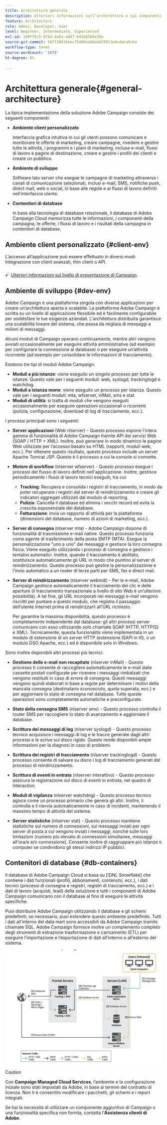 ```yaml
---
title: Architettura generale
description: Ulteriori informazioni sull’architettura e sui componenti di Adobe Campaign. Ulteriori informazioni sulla personalizzazione della console client e dell’ambiente.
feature: Architecture
role: Admin, Developer, User
level: Beginner, Intermediate, Experienced
exl-id: 1d9ff6c5-974d-4a8a-a0d7-641685bbe26e
source-git-commit: 507f30d16eecf5400ee88a4d29913e4cdaca9cba
workflow-type: tm+mt
source-wordcount: '1078'
ht-degree: 6%

---
```


# Architettura generale{#general-architecture}

La tipica implementazione della soluzione Adobe Campaign consiste dei seguenti componenti:

* **Ambiente client personalizzato**

   Interfaccia grafica intuitiva in cui gli utenti possono comunicare e monitorare le offerte di marketing, creare campagne, rivedere e gestire tutte le attività, i programmi e i piani di marketing, incluse e-mail, flussi di lavoro e pagine di destinazione, creare e gestire i profili dei clienti e creare un pubblico.

* **Ambiente di sviluppo**

   Software lato server che esegue le campagne di marketing attraverso i canali di comunicazione selezionati, inclusi e-mail, SMS, notifiche push, direct mail, web o social, in base alle regole e ai flussi di lavoro definiti nell’interfaccia utente.

* **Contenitori di database**

   In base alla tecnologia di database relazionale, il database di Adobe Campaign Cloud memorizza tutte le informazioni, i componenti della campagna, le offerte, i flussi di lavoro e i risultati della campagna in contenitori di database.

## Ambiente client personalizzato {#client-env}

L’accesso all’applicazione può essere effettuato in diversi modi: Integrazione con client avanzati, thin client o API.

![](../assets/do-not-localize/glass.png) [Ulteriori informazioni sul livello di presentazione di Campaign](../start/ac-components.md).

## Ambiente di sviluppo {#dev-env}

Adobe Campaign è una piattaforma singola con diverse applicazioni per creare un’architettura aperta e scalabile. La piattaforma Adobe Campaign è scritta su un livello di applicazione flessibile ed è facilmente configurabile per soddisfare le tue esigenze aziendali. L&#39;architettura distribuita garantisce una scalabilità lineare del sistema, che passa da migliaia di messaggi a milioni di messaggi.

Alcuni moduli di Campaign operano continuamente, mentre altri vengono avviati occasionalmente per eseguire attività amministrative (ad esempio per configurare la connessione al database) o per eseguire un’attività ricorrente (ad esempio per consolidare le informazioni di tracciamento).

Esistono tre tipi di moduli Adobe Campaign:

* **Moduli a più istanze**: viene eseguito un singolo processo per tutte le istanze. Questo vale per i seguenti moduli: web, syslogd, trackinglogd e watchdog.
* **Moduli a istanza mono**: viene eseguito un processo per istanza. Questo vale per i seguenti moduli: mta, wfserver, inMail, sms e stat.
* **Moduli di utilità**: si tratta di moduli che vengono eseguiti occasionalmente per eseguire operazioni occasionali o ricorrenti (pulizia, configurazione, download di log di tracciamento, ecc.).

I processi principali sono i seguenti:

* **Server applicazioni** (Web nlserver) - Questo processo espone l’intera gamma di funzionalità di Adobe Campaign tramite API dei servizi Web (SOAP / HTTP + XML). Inoltre, può generare in modo dinamico le pagine Web utilizzate per l’accesso basato su HTML (rapporti, moduli web, ecc.). Per ottenere questo risultato, questo processo include un server Apache Tomcat JSP. Questo è il processo a cui la console si connette.

* **Motore di workflow** (nlserver wfserver) - Questo processo esegue i processi del flusso di lavoro definiti nell&#39;applicazione. Inoltre, gestisce periodicamente i flussi di lavoro tecnici eseguiti, tra cui:

   * **Tracking**: Recupera e consolida i registri di tracciamento, in modo da poter recuperare i registri dal server di reindirizzamento e creare gli indicatori aggregati utilizzati dal modulo di reporting.
   * **Pulizia**: Cancella il database ed elimina i vecchi record ed evita la crescita esponenziale del database.
   * **Fatturazione**: Invia un rapporto di attività per la piattaforma (dimensioni del database, numero di azioni di marketing, ecc.).

* **Server di consegna** (nlserver mta) - Adobe Campaign dispone di funzionalità di trasmissione e-mail native. Questo processo funziona come agente di trasferimento della posta SMTP (MTA). Esegue la personalizzazione &quot;uno a uno&quot; dei messaggi e gestisce la loro consegna fisica. Viene eseguito utilizzando i processi di consegna e gestisce i tentativi automatici. Inoltre, quando il tracciamento è abilitato, sostituisce automaticamente gli URL in modo che puntino al server di reindirizzamento. Questo processo può gestire la personalizzazione e l&#39;invio automatico a un router di terze parti per SMS, fax e direct mail.

* **Server di reindirizzamento** (nlserver webmdl) - Per le e-mail, Adobe Campaign gestisce automaticamente il tracciamento dei clic e delle aperture (il tracciamento transazionale a livello di sito Web è un’ulteriore possibilità). A tal fine, gli URL incorporati nei messaggi e-mail vengono riscritti per puntare a questo modulo, che registra il passaggio dell’utente Internet prima di reindirizzarli all’URL richiesto.

   Per garantire la massima disponibilità, questo processo è completamente indipendente dal database: gli altri processi server comunicano con esso utilizzando solo chiamate SOAP (HTTP, HTTP(S) e XML). Tecnicamente, questa funzionalità viene implementata in un modulo di estensione di un server HTTP (estensione ISAPI in IIS, o un modulo DSO Apache, ecc.) ed è disponibile solo in Windows.

Sono inoltre disponibili altri processi più tecnici:

* **Gestione delle e-mail non recapitate** (nlserver inMail) - Questo processo ti consente di raccogliere automaticamente le e-mail dalle cassette postali configurate per ricevere i messaggi rimbalzati che vengono restituiti in caso di errore di consegna. Questi messaggi vengono quindi elaborati in base a regole per determinare i motivi della mancata consegna (destinatario sconosciuto, quota superata, ecc.) e per aggiornare lo stato di consegna nel database. Tutte queste operazioni sono completamente automatiche e preconfigurate.

* **Stato della consegna SMS** (nlserver sms) - Questo processo controlla il router SMS per raccogliere lo stato di avanzamento e aggiornare il database.

* **Scrittura dei messaggi di log** (nlserver syslogd) - Questo processo tecnico acquisisce i messaggi di log e le tracce generate dagli altri processi e le scrive sul disco rigido. Questo rende disponibili ampie informazioni per la diagnosi in caso di problemi.

* **Scrittura dei registri di tracciamento** (nlserver trackinglogd) - Questo processo consente di salvare su disco i log di tracciamento generati dal processo di reindirizzamento.

* **Scrittura di eventi in entrata** (nlserver interattivo) - Questo processo assicura la registrazione sul disco di eventi in entrata, nel quadro di Interaction.

* **Moduli di vigilanza** (nlserver watchdog) - Questo processo tecnico agisce come un processo primario che genera gli altri. Inoltre, li controlla e li riavvia automaticamente in caso di incidenti, mantenendo il massimo tempo di attività del sistema.

* **Server statistiche** (nlserver stat) - Questo processo mantiene statistiche sul numero di connessioni, sui messaggi inviati per ogni server di posta a cui vengono inviati i messaggi, nonché sulle loro limitazioni (numero più elevato di connessioni simultanee, messaggi all&#39;ora/e e/o connessione). Consente inoltre di raggruppare più istanze o computer se condividono gli stessi indirizzi IP pubblici.

## Contenitori di database {#db-containers}

Il database di Adobe Campaign Cloud si basa su [!DNL Snowflake] che contiene i dati funzionali (profili, abbonamenti, contenuto, ecc.), i dati tecnici (processi di consegna e registri, registri di tracciamento, ecc.) e i dati di lavoro (acquisti, lead) della soluzione e tutti i componenti di Adobe Campaign comunicano con il database al fine di eseguire le attività specifiche.

Puoi distribuire Adobe Campaign utilizzando il database e gli schemi predefiniti; se necessario, puoi estendere questo ambiente predefinito. Tutti i dati all’interno del data mart sono accessibili da Adobe Campaign tramite chiamate SQL. Adobe Campaign fornisce inoltre un complemento completo degli strumenti di estrazione trasformazione e caricamento (ETL) per eseguire l’importazione e l’esportazione di dati all’interno e all’esterno del sistema.

![](assets/data-flow-diagram.png)


>[!CAUTION]
>
>Con **Campaign Managed Cloud Services**, l’ambiente e la configurazione iniziale sono stati impostati da Adobe, in base ai termini del contratto di licenza. Non ti è consentito modificare i pacchetti, gli schemi e i report integrati.
>
>Se hai la necessità di utilizzare un componente aggiuntivo di Campaign o una funzionalità specifica non fornita, contatta l’**Assistenza clienti di Adobe**.